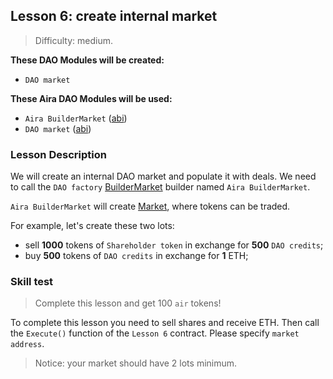## Lesson 6: create internal market

> Difficulty: medium.

**These DAO Modules will be created:**

- `DAO market`

**These Aira DAO Modules will be used:**

- `Aira BuilderMarket` ([abi](https://raw.githubusercontent.com/airalab/core/master/abi/builder/BuilderMarket.json))
- `DAO market` ([abi](https://raw.githubusercontent.com/airalab/core/master/abi/modules/Market.json))

### Lesson Description 

We will create an internal DAO market and populate it with deals. We need to call the `DAO factory` 
[BuilderMarket](https://github.com/airalab/core/wiki/API-Reference#buildermarket) builder named `Aira BuilderMarket`.

`Aira BuilderMarket` will create [Market](https://github.com/airalab/core/wiki/API-Reference#market), where tokens can be traded.

For example, let's create these two lots:

- sell **1000** tokens of `Shareholder token` in exchange for **500** `DAO credits`;
- buy **500** tokens of `DAO credits` in exchange for **1** ETH;

### Skill test 

> Complete this lesson and get 100 `air` tokens! 

To complete this lesson you need to sell shares and receive ETH. Then call the `Execute()` function of the `Lesson 6` contract. Please specify `market address`.

> Notice: your market should have 2 lots minimum.

